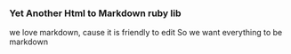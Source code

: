 ### Yet Another Html to Markdown ruby lib
we love markdown, cause it is friendly to edit
So we want everything to be markdown
